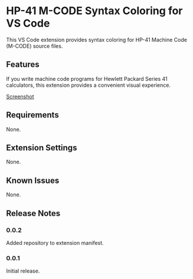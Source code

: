 # HP-41 M-CODE Syntax Coloring for VS Code

This VS Code extension provides syntax coloring for HP-41 Machine Code (M-CODE) source files.

## Features

If you write machine code programs for Hewlett Packard Series 41 calculators, this extension provides a convenient visual experience.

[Screenshot](images/screenshot1.png)

## Requirements

None.

## Extension Settings

None.

## Known Issues

None.

## Release Notes

### 0.0.2

Added repository to extension manifest.

### 0.0.1

Initial release.
